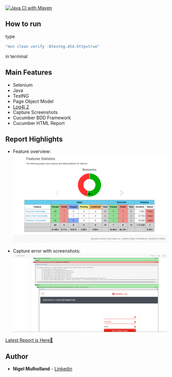 [![Java CI with Maven](https://github.com/youvegotnigel/cucmber-java-testng-saucelabs/actions/workflows/maven.yml/badge.svg?branch=master)](https://github.com/youvegotnigel/cucmber-java-testng-saucelabs/actions/workflows/maven.yml)

## How to run

type
```bash
"mvn clean verify -Dtestng.dtd.http=true"
```
in terminal

## Main Features
* Selenium
* Java
* TestNG
* Page Object Model
* [Log4j 2](https://logging.apache.org/log4j/1.2/apidocs/org/apache/log4j/PatternLayout.html)
* Capture Screenshots
* Cucumber BDD Framework
* Cucumber HTML Report


## Report Highlights

* Feature overview:
  <br>
    ![feature overview](./.README/image1.PNG)


* Capture error with screenshots:
  <br>
    ![steps page](./.README/image2.PNG)

[Latest Report is Here🙂](https://youvegotnigel.github.io/cucmber-java-testng-saucelabs/)

## Author
* **Nigel Mulholland** - [Linkedin](https://www.linkedin.com/in/nigel-mulholland/) 